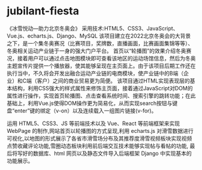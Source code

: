 # jubilant-fiesta
《冰雪悦动—助力北京冬奥会》
采用技术:HTML5、CSS3、JavaScript、Vue.js、echarts.js、Django、MySQL
该项目建立在2022北京冬奥会的大背景之下，是一个集冬奥赛况（比赛项目，奖牌数，直播画面，比赛画面集锦等等）、冬奥相关运动产业链于一身的强大门户平台。
首页以“轮播图”的效果介绍冬奥赛况，接着用户可以通过点击地图模块即可查看该地区的运动场馆信息，然后为冬奥主题宣传片提供一个播放器，使其能够呈现在主页面上。由于该项目后期工作还在执行当中，不久将会开发出融合运动产业链的电商模块，使产业链中的B端（企业）和C端（客户）之间的商业贸易更为简便。
该项目通过HTML实现表现层的基本结构，利用CSS强大的样式属性来修饰主页面，接着通过JavaScript对DOM的属性进行操作，实现首页轮播图、点击查看系统时间、搜索引擎的跳转功能；在此基础上，利用Vue.js使得DOM操作更为简易化，从而实现search按钮与键盘“enter”键的绑定（v-on）以及连续载入一组图片链接(v-for)。

运用 HTML5、CSS3、JS 等前端技术以及 Vue、React 等前端框架来实现 WebPage 的制作,网站首页以轮播图的方式呈现,利用 echarts.js 对滑雪数据进行可视化,以地图的形式展示了各省市滑雪场分布及其推荐度滑雪视频板块实现视频点赞收藏评论功能,雪圈动态板块利用前后端交互技术能够实现帖与看帖的功能, 最后将写好的数据库、html 网页以及静态文件导入后端框架 Django 中实现基本的功能展示。
